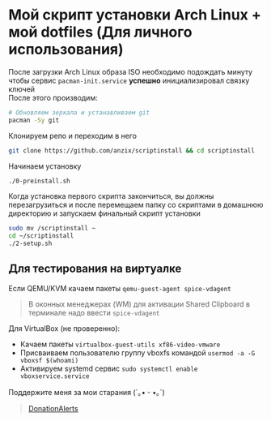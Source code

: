 # Мой скрипт установки Arch Linux + мой dotfiles (Для личного использования)

После загрузки Arch Linux образа ISO необходимо подождать минуту чтобы сервис `pacman-init.service` **успешно** инициализировал связку ключей\
После этого производим:

```sh
# Обновляем зеркала и устанавливаем git
pacman -Sy git
```

Клонируем репо и переходим в него

```sh
git clone https://github.com/anzix/scriptinstall && cd scriptinstall
```

Начинаем установку

```sh
./0-preinstall.sh
```

Когда установка первого скрипта закончиться, вы должны перезагрузиться и после перемещаем папку со скриптами в домашнюю директорию и запускаем финальный скрипт установки

```sh
sudo mv /scriptinstall ~
cd ~/scriptinstall
./2-setup.sh
```

## Для тестирования на виртуалке

Если QEMU/KVM качаем пакеты `qemu-guest-agent spice-vdagent`

> В оконных менеджерах (WM) для активации Shared Clipboard в терминале надо ввести `spice-vdagent`

Для VirtualBox (не проверенно):

- Качаем пакеты `virtualbox-guest-utils xf86-video-vmware`
- Присваиваем пользователю группу vboxfs командой `usermod -a -G vboxsf $(whoami)`
- Активируем systemd сервис `sudo systemctl enable vboxservice.service`

Поддержите меня за мои старания (´｡• ᵕ •｡`)

> [DonationAlerts](https://www.donationalerts.com/r/givefly)
